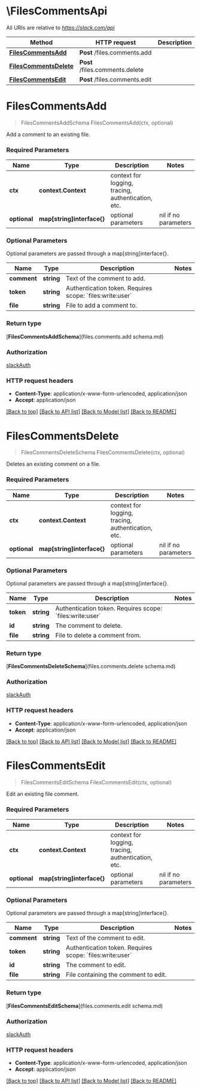 # \FilesCommentsApi

All URIs are relative to *https://slack.com/api*

Method | HTTP request | Description
------------- | ------------- | -------------
[**FilesCommentsAdd**](FilesCommentsApi.md#FilesCommentsAdd) | **Post** /files.comments.add | 
[**FilesCommentsDelete**](FilesCommentsApi.md#FilesCommentsDelete) | **Post** /files.comments.delete | 
[**FilesCommentsEdit**](FilesCommentsApi.md#FilesCommentsEdit) | **Post** /files.comments.edit | 


# **FilesCommentsAdd**
> FilesCommentsAddSchema FilesCommentsAdd(ctx, optional)


Add a comment to an existing file.

### Required Parameters

Name | Type | Description  | Notes
------------- | ------------- | ------------- | -------------
 **ctx** | **context.Context** | context for logging, tracing, authentication, etc.
 **optional** | **map[string]interface{}** | optional parameters | nil if no parameters

### Optional Parameters
Optional parameters are passed through a map[string]interface{}.

Name | Type | Description  | Notes
------------- | ------------- | ------------- | -------------
 **comment** | **string**| Text of the comment to add. | 
 **token** | **string**| Authentication token. Requires scope: &#x60;files:write:user&#x60; | 
 **file** | **string**| File to add a comment to. | 

### Return type

[**FilesCommentsAddSchema**](files.comments.add schema.md)

### Authorization

[slackAuth](../README.md#slackAuth)

### HTTP request headers

 - **Content-Type**: application/x-www-form-urlencoded, application/json
 - **Accept**: application/json

[[Back to top]](#) [[Back to API list]](../README.md#documentation-for-api-endpoints) [[Back to Model list]](../README.md#documentation-for-models) [[Back to README]](../README.md)

# **FilesCommentsDelete**
> FilesCommentsDeleteSchema FilesCommentsDelete(ctx, optional)


Deletes an existing comment on a file.

### Required Parameters

Name | Type | Description  | Notes
------------- | ------------- | ------------- | -------------
 **ctx** | **context.Context** | context for logging, tracing, authentication, etc.
 **optional** | **map[string]interface{}** | optional parameters | nil if no parameters

### Optional Parameters
Optional parameters are passed through a map[string]interface{}.

Name | Type | Description  | Notes
------------- | ------------- | ------------- | -------------
 **token** | **string**| Authentication token. Requires scope: &#x60;files:write:user&#x60; | 
 **id** | **string**| The comment to delete. | 
 **file** | **string**| File to delete a comment from. | 

### Return type

[**FilesCommentsDeleteSchema**](files.comments.delete schema.md)

### Authorization

[slackAuth](../README.md#slackAuth)

### HTTP request headers

 - **Content-Type**: application/x-www-form-urlencoded, application/json
 - **Accept**: application/json

[[Back to top]](#) [[Back to API list]](../README.md#documentation-for-api-endpoints) [[Back to Model list]](../README.md#documentation-for-models) [[Back to README]](../README.md)

# **FilesCommentsEdit**
> FilesCommentsEditSchema FilesCommentsEdit(ctx, optional)


Edit an existing file comment.

### Required Parameters

Name | Type | Description  | Notes
------------- | ------------- | ------------- | -------------
 **ctx** | **context.Context** | context for logging, tracing, authentication, etc.
 **optional** | **map[string]interface{}** | optional parameters | nil if no parameters

### Optional Parameters
Optional parameters are passed through a map[string]interface{}.

Name | Type | Description  | Notes
------------- | ------------- | ------------- | -------------
 **comment** | **string**| Text of the comment to edit. | 
 **token** | **string**| Authentication token. Requires scope: &#x60;files:write:user&#x60; | 
 **id** | **string**| The comment to edit. | 
 **file** | **string**| File containing the comment to edit. | 

### Return type

[**FilesCommentsEditSchema**](files.comments.edit schema.md)

### Authorization

[slackAuth](../README.md#slackAuth)

### HTTP request headers

 - **Content-Type**: application/x-www-form-urlencoded, application/json
 - **Accept**: application/json

[[Back to top]](#) [[Back to API list]](../README.md#documentation-for-api-endpoints) [[Back to Model list]](../README.md#documentation-for-models) [[Back to README]](../README.md)

